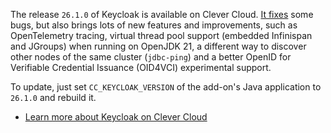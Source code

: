
The release `26.1.0` of Keycloak is available on Clever Cloud. [It fixes](https://github.com/keycloak/keycloak/releases/26.1.0) some bugs, but also brings lots of new features and improvements, such as OpenTelemetry tracing, virtual thread pool support (embedded Infinispan and JGroups) when running on OpenJDK 21, a different way to discover other nodes of the same cluster (`jdbc-ping`) and a better OpenID for Verifiable Credential Issuance (OID4VCI) experimental support.

To update, just set `CC_KEYCLOAK_VERSION` of the add-on's Java application to `26.1.0` and rebuild it.

- [Learn more about Keycloak on Clever Cloud](/developers/doc/addons/keycloak)



